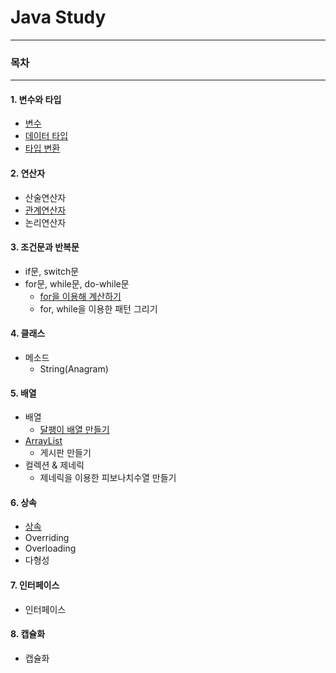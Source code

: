 # Java Study
- - -
### 목차

- - -
#### 1. 변수와 타입
- [변수](https://github.com/iNusz/Java-Study/blob/master/Java/변수와%20타입/변수.md)
- [데이터 타입](https://github.com/iNusz/Java-Study/blob/master/Java/변수와%20타입/데이터%20타입.md#예제)
- [타입 변환](https://github.com/iNusz/Java-Study/blob/master/Java/%EB%B3%80%EC%88%98%EC%99%80%20%ED%83%80%EC%9E%85/%ED%83%80%EC%9E%85%EB%B3%80%ED%99%98.md)

#### 2. 연산자
- 산술연산자
- [관계연산자](https://github.com/iNusz/Java-Study/blob/master/Java/연산자/관계연산자.md)
- 논리연산자

#### 3. 조건문과 반복문
- if문, switch문 
- for문, while문, do-while문
	- [for을 이용해 계산하기](https://github.com/iNusz/Java-Study/blob/master/Java/조건문과%20반복문/for문%2C%20while문%2C%20do-while문/for을%20이용해%20계산.md)
	- for, while을 이용한 패턴 그리기

#### 4. 클래스
- 메소드
	- String(Anagram)

#### 5. 배열
- 배열
	- [달팽이 배열 만들기](https://github.com/iNusz/Java-Study/blob/master/Java/배열/배열/달팽이%20배열%20만들기/달팽이배열.md)
- [ArrayList](https://github.com/iNusz/Java-Study/blob/master/Java/배열/ArrayList/ArrayList.md)
	- 게시판 만들기
- 컬렉션 & 제네릭
	- 제네릭을 이용한 피보나치수열 만들기

#### 6. 상속
- [상속](https://github.com/iNusz/Java-Study/blob/master/Java/상속/상속/상속.md)
- Overriding
- Overloading
- 다형성

#### 7. 인터페이스 
- 인터페이스

#### 8. 캡슐화
- 캡슐화


